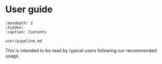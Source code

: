 # User guide

```{toctree}
:maxdepth: 2
:hidden:
:caption: Contents

user/pipeline.md
```

This is intended to be read by typical users following our recommended usage.
